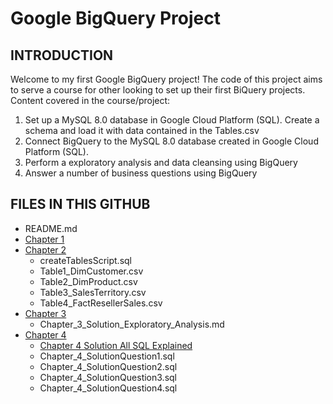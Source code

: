 # Google BigQuery Project

## INTRODUCTION

Welcome to my first Google BigQuery project! The code of this project aims to serve a course for other looking to set up their first BiQuery projects. 
Content covered in the course/project:
1. Set up a MySQL 8.0 database in Google Cloud Platform (SQL). Create a schema and load it with data contained in the Tables.csv
2. Connect BigQuery to the MySQL 8.0 database created in Google Cloud Platform (SQL).
3. Perform a exploratory analysis and data cleansing using BigQuery
4. Answer a number of business questions using BigQuery

## FILES IN THIS GITHUB

- README.md
- [Chapter 1](Chapter_1_DatabaseSetUp_GCP.md)
- [Chapter 2](Chapter_2_DatabaseConnection_BigQuery.md)
    - createTablesScript.sql
    - Table1_DimCustomer.csv
    - Table2_DimProduct.csv
    - Table3_SalesTerritory.csv
    - Table4_FactResellerSales.csv
- [Chapter 3](Chapter_3_ExploratoryAnalysis.md)
    - Chapter_3_Solution_Exploratory_Analysis.md
- [Chapter 4](Chapter_4_BusinessQuestions.mb)
    - [Chapter 4 Solution All SQL Explained](Chapter_4_Solution_All_SQL_Explained.md)
    - Chapter_4_SolutionQuestion1.sql 
    - Chapter_4_SolutionQuestion2.sql
    - Chapter_4_SolutionQuestion3.sql
    - Chapter_4_SolutionQuestion4.sql